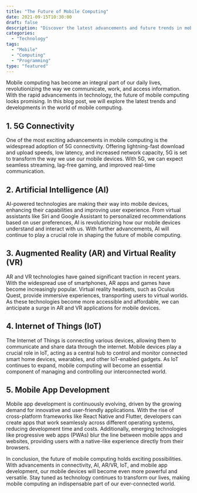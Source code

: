```yaml
--- 
title: "The Future of Mobile Computing"
date: 2021-09-15T10:30:00
draft: false
description: "Discover the latest advancements and future trends in mobile computing."
categories: 
  - "Technology"
tags: 
  - "Mobile"
  - "Computing"
  - "Programming"
type: "featured"
---
```


Mobile computing has become an integral part of our daily lives, revolutionizing the way we communicate, work, and access information. With the rapid advancements in technology, the future of mobile computing looks promising. In this blog post, we will explore the latest trends and developments in the world of mobile computing.

## 1. 5G Connectivity

One of the most exciting advancements in mobile computing is the widespread adoption of 5G connectivity. Offering lightning-fast download and upload speeds, low latency, and increased network capacity, 5G is set to transform the way we use our mobile devices. With 5G, we can expect seamless streaming, lag-free gaming, and improved real-time communication.

## 2. Artificial Intelligence (AI)

AI-powered technologies are making their way into mobile devices, enhancing their capabilities and improving user experience. From virtual assistants like Siri and Google Assistant to personalized recommendations based on user preferences, AI is revolutionizing how our mobile devices understand and interact with us. With further advancements, AI will continue to play a crucial role in shaping the future of mobile computing.

## 3. Augmented Reality (AR) and Virtual Reality (VR)

AR and VR technologies have gained significant traction in recent years. With the widespread use of smartphones, AR apps and games have become increasingly popular. Virtual reality headsets, such as Oculus Quest, provide immersive experiences, transporting users to virtual worlds. As these technologies become more accessible and affordable, we can anticipate a surge in AR and VR applications for mobile devices.

## 4. Internet of Things (IoT)

The Internet of Things is connecting various devices, allowing them to communicate and share data through the internet. Mobile devices play a crucial role in IoT, acting as a central hub to control and monitor connected smart home devices, wearables, and other IoT-enabled gadgets. As IoT continues to expand, mobile computing will become an essential component of managing and controlling our interconnected world.

## 5. Mobile App Development

Mobile app development is continuously evolving, driven by the growing demand for innovative and user-friendly applications. With the rise of cross-platform frameworks like React Native and Flutter, developers can create apps that work seamlessly across different operating systems, reducing development time and costs. Additionally, emerging technologies like progressive web apps (PWAs) blur the line between mobile apps and websites, providing users with a native-like experience directly from their browsers.

In conclusion, the future of mobile computing holds exciting possibilities. With advancements in connectivity, AI, AR/VR, IoT, and mobile app development, our mobile devices will become even more powerful and versatile. Stay tuned as technology continues to transform our lives, making mobile computing an indispensable part of our ever-connected world.
